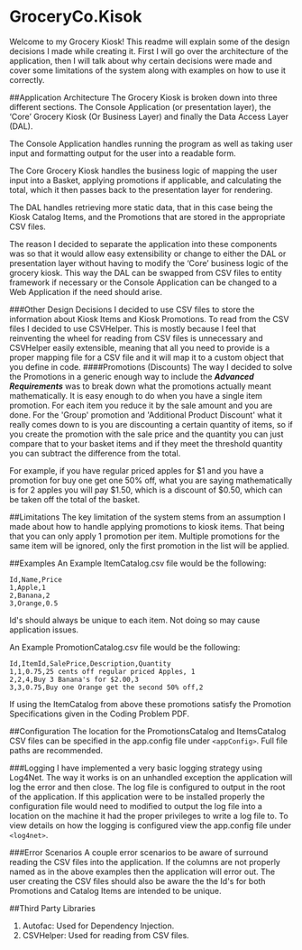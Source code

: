 # GroceryCo.Kisok

Welcome to my Grocery Kiosk! This readme will explain some of the design decisions I made while creating it. First I will go over the 
architecture of the application, then I will talk about why certain decisions were made and cover some limitations of the system along 
with examples on how to use it correctly.

##Application Architecture
The Grocery Kiosk is broken down into three different sections. The Console Application (or presentation layer), the ‘Core’ Grocery Kiosk 
(Or Business Layer) and finally the Data Access Layer (DAL).

The Console Application handles running the program as well as taking user input and formatting output for the user into a readable form. 

The Core Grocery Kiosk handles the business logic of mapping the user input into a Basket, applying promotions if applicable, and 
calculating the total, which it then passes back to the presentation layer for rendering.

The DAL handles retrieving more static data, that in this case being the Kiosk Catalog Items, and the Promotions that are stored in the
appropriate CSV files.

The reason I decided to separate the application into these components was so that it would allow easy extensibility or change to either 
the DAL or presentation layer without having to modify the ‘Core’ business logic of the grocery kiosk. This way the DAL can be swapped 
from CSV files to entity framework if necessary or the Console Application can be changed to a Web Application if the need should arise.

###Other Design Decisions
I decided to use CSV files to store the information about Kiosk Items and Kiosk Promotions. To read from the CSV files I decided to use 
CSVHelper. This is mostly because I feel that reinventing the wheel for reading from CSV files is unnecessary and CSVHelper easily 
extensible, meaning that all you need to provide is a proper mapping file for a CSV file and it will map it to a custom object that you 
define in code.
####Promotions (Discounts)
The way I decided to solve the Promotions in a generic enough way to include the **_Advanced Requirements_** was to break down what the 
promotions actually meant mathematically. It is easy enough to do when you have a single item promotion. For each item you reduce it by 
the sale amount and you are done. For the 'Group' promotion and 'Additional Product Discount' what it really comes down to is you are 
discounting a certain quantity of items, so if you create the promotion with the sale price and the quantity you can just compare that
to your basket items and if they meet the threshold quantity you can subtract the difference from the total.

For example, if you have regular priced apples for $1 and you have a promotion for buy one get one 50% off, what you are saying 
mathematically is for 2 apples you will pay $1.50, which is a discount of $0.50, which can be taken off the total of the basket.


##Limitations
The key limitation of the system stems from an assumption I made about how to handle applying promotions to kiosk items. 
That being that you can only apply 1 promotion per item. Multiple promotions for the same item will be ignored, only the first promotion 
in the list will be applied.

##Examples
An Example ItemCatalog.csv file would be the following:
```
Id,Name,Price
1,Apple,1
2,Banana,2
3,Orange,0.5
```
Id's should always be unique to each item. Not doing so may cause application issues.

An Example PromotionCatalog.csv file would be the following:
```
Id,ItemId,SalePrice,Description,Quantity
1,1,0.75,25 cents off regular priced Apples, 1
2,2,4,Buy 3 Banana's for $2.00,3
3,3,0.75,Buy one Orange get the second 50% off,2
```
If using the ItemCatalog from above these promotions satisfy the Promotion Specifications given in the Coding Problem PDF.

##Configuration
The location for the PromotionsCatalog and ItemsCatalog CSV files can be specified in the app.config file under `<appConfig>`. Full file 
paths are 
recommended.

###Logging
I have implemented a very basic logging strategy using Log4Net. The way it works is on an unhandled exception the application will log
the error and then close. The log file is configured to output in the root of the application. If this application were to be installed 
properly the configuration file would need to modified to output the log file into a location on the machine it had the proper 
privileges to write a log file to. To view details on how the logging is configured view the app.config file 
under `<log4net>`.

###Error Scenarios
A couple error scenarios to be aware of surround reading the CSV files into the application. If the columns are not properly named as 
in the above examples then the application will error out. The user creating the CSV files should also be aware the the Id's for both 
Promotions and Catalog Items are intended to be unique.

##Third Party Libraries
1.	Autofac: Used for Dependency Injection.
2.	CSVHelper: Used for reading from CSV files.

